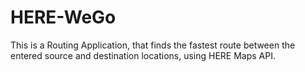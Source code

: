 # HERE-WeGo
This is a Routing Application, that finds the fastest route between the entered source and destination locations, using HERE Maps API.
